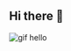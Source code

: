 ## Hi there 👋

<img src="https://media.giphy.com/media/v1.Y2lkPTc5MGI3NjExMm1sNHRjeWIwM3pjZGdzYXZ0aGo2c3Zkcjhna3B2dzY4aWV5MHdsNiZlcD12MV9naWZzX3NlYXJjaCZjdD1n/S2IfEQqgWc0AH4r6Al/giphy.gif" alt="gif hello"></img>

<!--
**YakhyaevGadji/YakhyaevGadji** is a ✨ _special_ ✨ repository because its `README.md` (this file) appears on your GitHub profile.

Here are some ideas to get you started:

- 🔭 I’m currently working on ...
- 🌱 I’m currently learning ...
- 👯 I’m looking to collaborate on ...
- 🤔 I’m looking for help with ...
- 💬 Ask me about ...
- 📫 How to reach me: ...
- 😄 Pronouns: ...
- ⚡ Fun fact: ...
-->
